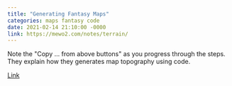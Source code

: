 ```yaml
---
title: "Generating Fantasy Maps"
categories: maps fantasy code
date: 2021-02-14 21:10:00 -0000
link: https://mewo2.com/notes/terrain/
---
```

Note the "Copy ... from above buttons" as you progress through the steps. They explain how they generates map topography using code.

[Link](https://mewo2.com/notes/terrain/)
